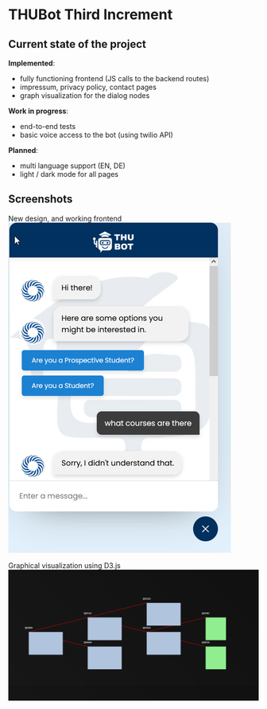 # THUBot Third Increment

## Current state of the project

**Implemented**:
- fully functioning frontend (JS calls to the backend routes)
- impressum, privacy policy, contact pages
- graph visualization for the dialog nodes

**Work in progress**:
- end-to-end tests
- basic voice access to the bot (using twilio API)

**Planned**:
- multi language support (EN, DE)
- light / dark mode for all pages


## Screenshots
New design, and working frontend
![inc3_newdesign.png](img%2Finc3_newdesign.png)

Graphical visualization using D3.js
![inc3_graphviz.png](img%2Finc3_graphviz.png)